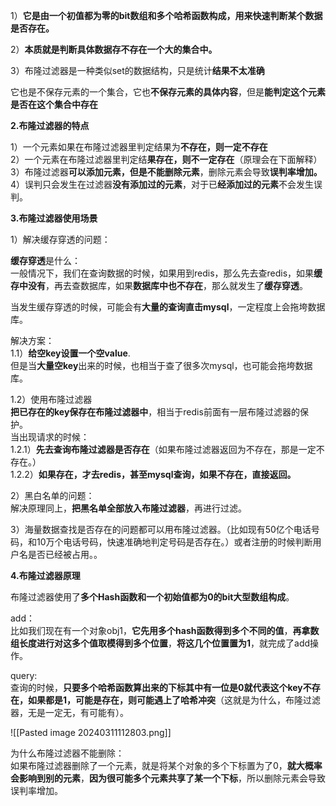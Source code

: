 
1）**它是由一个初值都为零的bit数组和多个哈希函数构成，用来快速判断某个数据是否存在。**

2）**本质就是判断具体数据存不存在一个大的集合中。**

3）布隆过滤器是一种类似set的数据结构，只是统计**结果不太准确**


它也是不保存元素的一个集合，它也**不保存元素的具体内容**，但是**能判定这个元素是否在这个集合中存在**


**2.布隆过滤器的特点**

1）一个元素如果在布隆过滤器里判定结果为**不存在，则一定不存在**  
2）一个元素在布隆过滤器里判定结**果存在，则不一定存在**（原理会在下面解释）  
3）布隆过滤器**可以添加元素，但是不能删除元素**，删除元素会导致**误判率增加。**  
4）误判只会发生在过滤器**没有添加过的元素**，对于已**经添加过的元素**不会发生误判。



**3.布隆过滤器使用场景**

1）解决缓存穿透的问题：

**缓存穿透**是什么：  
一般情况下，我们在查询数据的时候，如果用到redis，那么先去查redis，如果**缓存中没有**，再去查数据库，如果**数据库中也不存在**，那么就发生了**缓存穿透**。

当发生缓存穿透的时候，可能会有**大量的查询直击mysql**，一定程度上会拖垮数据库。

解决方案：  
1.1）**给空key设置一个空value**.  
但是当**大量空key**出来的时候，也相当于查了很多次mysql，也可能会拖垮数据库。

1.2）使用布隆过滤器  
**把已存在的key保存在布隆过滤器中**，相当于redis前面有一层布隆过滤器的保护。  
当出现请求的时候：  
1.2.1）**先去查询布隆过滤器是否存在**（如果布隆过滤器返回为不存在，那是一定不存在。）  
1.2.2）**如果存在，才去redis，甚至mysql查询，如果不存在，直接返回。**

2）黑白名单的问题：  
解决原理同上，**把黑名单全部放入布隆过滤器**，再进行过滤。

3）海量数据查找是否存在的问题都可以用布隆过滤器。（比如现有50亿个电话号码，和10万个电话号码，快速准确地判定号码是否存在。）或者注册的时候判断用户名是否已经被占用。。



**4.布隆过滤器原理**

布隆过滤器使用了**多个Hash函数和一个初始值都为0的bit大型数组构成**。

add：  
比如我们现在有一个对象obj1，**它先用多个hash函数得到多个不同的值**，**再拿数组长度进行对这多个值取模得到多个位置**，**将这几个位置置为1**，就完成了add操作。

query:  
查询的时候，**只要多个哈希函数算出来的下标其中有一位是0就代表这个key不存在，如果都是1，可能是存在，则可能遇上了哈希冲突**（这就是为什么，布隆过滤器，无是一定无，有可能有）。


![[Pasted image 20240311112803.png]]

为什么布隆过滤器不能删除：  
如果布隆过滤器删除了一个元素，就是将某个对象的多个下标置为了0，**就大概率会影响到别的元素**，**因为很可能多个元素共享了某一个下标**，所以删除元素会导致误判率增加。






